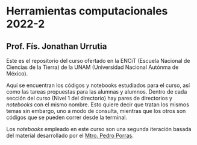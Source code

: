 # Herramientas computacionales 2022-2
## Prof. Fís. Jonathan Urrutia

Este es el repositorio del curso ofertado en la ENCiT (Escuela Nacional de Ciencias de la Tierra) de la UNAM (Universidad Nacional Autónma de México).

Aquí se encuentran los códigos y notebooks estudiados para el curso, así como las tareas propuestas para las alumnas y alumnos. Dentro de cada sección del curso (Nivel 1 del directorio) hay pares de directorios y _notebooks_ con el mismo nombre. Esto quiere decir que tratan los mismos temas sin embargo, uno a modo de consulta, mientras que los otros son códigos que se pueden correr desde la terminal.

Los _notebooks_ empleado en este curso son una segunda iteración basada del material desarrollado por el [Mtro. Pedro Porras](github-com/PPorras).




